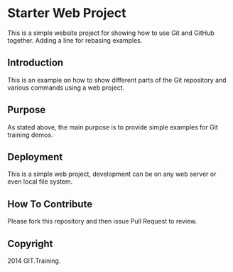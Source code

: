 # Starter Web Project

This is a simple website project for showing how to use Git and GitHub together. 
Adding a line for rebasing examples.

## Introduction

This is an example on how to show different parts of the Git repository and various commands using a web project.

## Purpose

As stated above, the main purpose is to provide simple examples for Git training demos.

## Deployment

This is a simple web project, development can be on any web server or even local file system.

## How To Contribute

Please fork this repository and then issue Pull Request to review.

## Copyright

2014 GIT.Training.